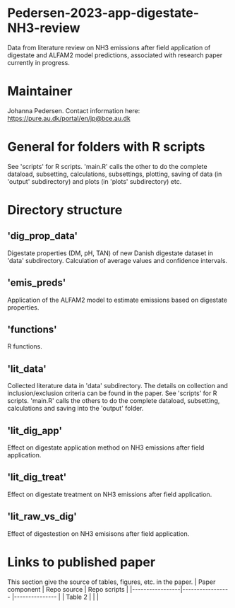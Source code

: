 # Pedersen-2023-app-digestate-NH3-review
Data from literature review on NH3 emissions after field application of digestate and ALFAM2 model predictions, associated with research paper currently in progress. 

# Maintainer
Johanna Pedersen. Contact information here: https://pure.au.dk/portal/en/jp@bce.au.dk 

# General for folders with R scripts
See 'scripts' for R scripts. 'main.R' calls the other to do the complete dataload, subsetting, calculations, subsettings, plotting, saving of data (in 'output' subdirectory) and plots (in 'plots' subdirectory) etc.

# Directory structure 
## 'dig_prop_data' 
Digestate properties (DM, pH, TAN) of new Danish digestate dataset in 'data' subdirectory. Calculation of average values and confidence intervals. 

## 'emis_preds'
Application of the ALFAM2 model to estimate emissions based on digestate properties. 

## 'functions'
R functions. 

## 'lit_data'
Collected literature data in 'data' subdirectory. The details on collection and inclusion/exclusion criteria can be found in the paper. See 'scripts' for R scripts. 'main.R' calls the others to do the complete dataload, subsetting, calculations and saving into the 'output' folder. 

## 'lit_dig_app'
Effect on digestate application method on NH3 emissions after field application. 

## 'lit_dig_treat'
Effect on digestate treatment on NH3 emissions after field application. 

## 'lit_raw_vs_dig'
Effect of digestestion on NH3 emisisons after field application. 

# Links to published paper 
This section give the source of tables, figures, etc. in the paper. 
| Paper component |  Repo source                             |  Repo scripts             |
|-----------------|-----------------                         |---------------            |
|   Table 2       |                         |  |
